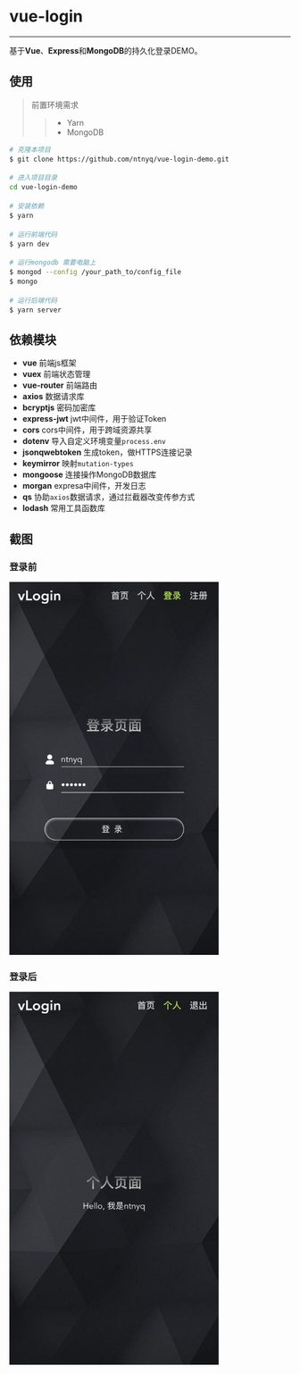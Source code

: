 # vue-login
---

基于**Vue**、**Express**和**MongoDB**的持久化登录DEMO。

## 使用

> 前置环境需求
> > - Yarn
> > - MongoDB

``` bash
# 克隆本项目
$ git clone https://github.com/ntnyq/vue-login-demo.git

# 进入项目目录
cd vue-login-demo

# 安装依赖
$ yarn

# 运行前端代码
$ yarn dev

# 运行mongodb 需要电脑上
$ mongod --config /your_path_to/config_file
$ mongo

# 运行后端代码
$ yarn server
```

## 依赖模块

- **vue** 前端js框架
- **vuex** 前端状态管理
- **vue-router** 前端路由
- **axios** 数据请求库
- **bcryptjs** 密码加密库
- **express-jwt** jwt中间件，用于验证Token
- **cors** cors中间件，用于跨域资源共享
- **dotenv** 导入自定义环境变量`process.env`
- **jsonqwebtoken** 生成token，做HTTPS连接记录
- **keymirror** 映射`mutation-types`
- **mongoose** 连接操作MongoDB数据库
- **morgan** expresa中间件，开发日志
- **qs** 协助`axios`数据请求，通过拦截器改变传参方式
- **lodash** 常用工具函数库

## 截图

### 登录前

<img src="./screenshot/before_login.png" width="375" alt="登陆前图片" />

### 登录后

<img src="./screenshot/after_login.png" width="375" alt="登陆后图片" />





